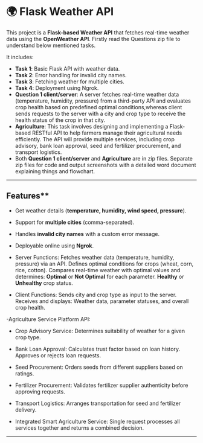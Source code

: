 # 🌍 Flask Weather API

This project is a **Flask-based Weather API** that fetches real-time weather data using the **OpenWeather API**. Firstly read the Questions zip file to understand below  mentioned tasks.

It includes:

- **Task 1**: Basic Flask API with weather data.  
- **Task 2**: Error handling for invalid city names.  
- **Task 3**: Fetching weather for multiple cities.  
- **Task 4**: Deployment using Ngrok.
- **Question 1 client/server**: A server fetches real-time weather data (temperature, humidity, pressure) from a third-party API and evaluates crop health based on predefined optimal conditions,whereas client sends requests to the server with a city and crop type to receive the health status of the crop in that city.
- **Agriculture**: This task involves designing and implementing a Flask-based RESTful API to help farmers manage their agricultural needs efficiently. The API will provide multiple services, including crop advisory, bank loan approval, seed and fertilizer procurement, and transport logistics.
- Both **Question 1 client/server** and **Agriculture** are in zip files. Separate zip files for code and output screenshots with a detailed word document explaining things and flowchart.

---

## Features**
- Get weather details (**temperature, humidity, wind speed, pressure**).
- Support for **multiple cities** (comma-separated).
- Handles **invalid city names** with a custom error message.
- Deployable online using **Ngrok**.
  
- Server Functions: Fetches weather data (temperature, humidity, pressure) via an API. Defines optimal conditions for crops (wheat, corn, rice, cotton). Compares real-time weather with optimal values and determines: **Optimal** or **Not Optimal** for each parameter. **Healthy** or **Unhealthy** crop status.

- Client Functions: Sends city and crop type as input to the server. Receives and displays: Weather data, parameter statuses, and overall crop health.

-Agriculture Service Platform API:

- Crop Advisory Service: Determines suitability of weather for a given crop type.
  
- Bank Loan Approval: Calculates trust factor based on loan history. Approves or rejects loan requests.

- Seed Procurement: Orders seeds from different suppliers based on ratings.

- Fertilizer Procurement: Validates fertilizer supplier authenticity before approving requests.

-  Transport Logistics: Arranges transportation for seed and fertilizer delivery.

- Integrated Smart Agriculture Service: Single request processes all services together and returns a combined decision.

---

